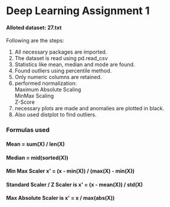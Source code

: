 
# Deep Learning Assignment 1


#### Alloted dataset: 27.txt

Following are the steps:                                   
1. All necessary packages are imported.
2. The dataset is read using pd.read_csv
3. Statistics like mean, median and mode are found.
4. Found outliers using percentile method.
5. Only numeric columns are retained.
6. performed normalization:                                      
    Maximum Absolute Scaling                                   
    MinMax Scaling                                              
    Z-Score
7. necessary plots are made and anomalies are plotted in black.
8. Also used distplot to find outliers.

### Formulas used
#### Mean = sum(X) / len(X)
#### Median = mid(sorted(X))
#### Min Max Scaler x' = (x - min(X)) / (max(X) - min(X))
#### Standard Scaler / Z Scaler is x' = (x - mean(X)) / std(X)
#### Max Absolute Scaler is x' = x / max(abs(X))

